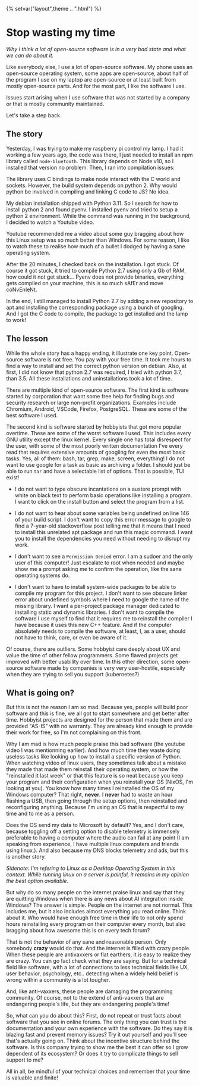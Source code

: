 {%
setvar("layout",theme .. ".html")
%}


# Stop wasting my time
*Why I think a lot of open-source software is in a very bad state and what we can do about it.*

Like everybody else, I use a lot of open-source software. My phone uses an open-source operating system,
some apps are open-source, about half of the program I use on my laptop are open-source or at least built from
mostly open-source parts. And for the most part, I like the software I use. 

Issues start arising when I use software that was not started by a company or that is mostly community maintained.

Let's take a step back.

## The story

Yesterday, I was trying to make my raspberry pi control my lamp. I had it working a few years ago, the code was there,
I just needed to install an npm library called `node-bluetooth`. This library depends on Node v10, so I installed that version
no problem. Then, I ran into compilation issues:

The library uses C bindings to make node interact with the C world and sockets. However, the build system depends on python 2.
Why would python be involved in compiling and linking C code to JS? No idea.

My debian installation shipped with Python 3.11. So I search for how to install python 2 and found pyenv. I installed pyenv and tried to setup
a python 2 environment. While the command was running in the background, I decided to watch a Youtube video.

Youtube recommended me a video about some guy bragging about how this Linux setup was so much better than Windows. For some reason, I like to watch these
to realise how much of a bullet I dodged by having a sane operating system. 

After the 20 minutes, I checked back on the installation. I got stuck. Of course it got stuck, it tried to compile Python 2.7 using only a Gb of RAM, how
could it not get stuck... Pyenv does not provide binaries, everything gets compiled on your machine, this is so much sAfEr and move coNvEnIeNt.

In the end, I still managed to install Python 2.7 by adding a new repository to apt and installing the corresponding package using a bunch of googling. And I got the C code
to compile, the package to get installed and the lamp to work!

## The lesson

While the whole story has a happy ending, it illustrate one key point. Open-source software is not free. You pay with your free time. It took me hours to find a way to install and set the correct
python version on debian. Also, at first, I did not know that python 2.7 was required, I tried with python 3.7, than 3.5. All these installations and uninstallations took
a lot of time.

There are multiple kind of open-source software. The first kind is software started by corporation that want some free help for finding bugs and security research or large non-profit organizations. Examples include Chromium, Android, VSCode, Firefox, PostgreSQL. These are some of the best software I used.

The second kind is software started by hobbyists that got more popular overtime. These are some of the worst software I used. This includes every GNU utility except the linux kernel. Every single one has total disrespect for the user, with some of the most poorly written documentation I've every read that requires extensive amounts of googling for even the most basic tasks. Yes, all of them: bash, tar, grep, make, screen, everything! I do not want to use google for a task as basic as archiving a folder.
I should just be able to run `tar` and have a selectable list of options. That is possible, TUI exist!

- I do not want to type obscure incantations on a austere prompt with white on black text to perform basic operations like installing a program. I want to click on the install button and select the program from a list.

-  I do not want to hear about some variables being undefined on line 146 of your build script. I don't want to copy this error message to google to find a 7-year-old stackoverflow post telling me that it means that I need to install this unrelated apt package and run this magic command. I want you to install the dependencies you need without needing to disrupt my work.

- I don't want to see a `Permission Denied` error. I am a sudoer and the only user of this computer! Just escalate to root when needed and maybe show me a prompt asking me to confirm the operation, like the sane operating systems do.

- I don't want to have to install system-wide packages to be able to compile my program for this project. I don't want to see obscure linker error about undefined symbols where I need to google the name of the missing library. I want a per-project package manager dedicated to installing static and dynamic libraries. I don't want to compile the software I use myself to find that it requires me to reinstall the compiler I have because it uses this new C++ feature. And if the computer absolutely needs to compile the software, at least, I, as a user, should not have to think, care, or even be aware of it.

Of course, there are outliers. Some hobbyist care deeply about UX and value the time of other fellow programmers. Some flawed projects get improved with better usability over time. In this other direction, some open-source software made by companies is very very user-hostile, especially when they are trying to sell you support (kubernetes?)

## What is going on?

But this is not the reason I am so mad. Because yes, people will build poor software and this is fine, we all got to start somewhere and get better after time. Hobbyist projects are designed for the person that made them and are provided "AS-IS" with no warranty. They are already kind enough to provide their work for free, so I'm not complaining on this front.

Why I am mad is how much people praise this bad software (the youtube video I was mentionning earlier). And how much time they waste doing useless tasks like looking up how to install a specific version of Python. When watching video of linux users, they sometimes talk about a mistake they made that made them reinstall their operating system, or how the "reinstalled it last week" or that this feature is so neat because you keep your program and their configuration when you reinstall your OS (NixOS, I'm looking at you). You know how many times I reinstalled the OS of my Windows computer? That right, **never**. I **never** had to waste an hour flashing a USB, then going through the setup options, then reinstalled and reconfiguring anything. Because I'm using an OS that is respectful to my time and to me as a person.

Does the OS send my data to Microsoft by default? Yes, and I don't care, because toggling off a setting option to disable telemetry is immensely preferable to having a computer where the audio can fail at any point (I am speaking from experience, I have multiple linux computers and friends using linux.). And also because my DNS blocks telemetry and ads, but this is another story.

*Sidenote: I'm refering to Linux as a Desktop Operating System in this context. While running linux on a server is painful, it remains in my opinion the best option available.*

But why do so many people on the internet praise linux and say that they are quitting Windows when there is any news about AI integration inside Windows? The answer is simple. People on the internet are not normal. This includes me, but it also includes almost everything you read online. Think about it. Who would have enough free time in their life to not only spend hours reinstalling every program on their computer every month, but also bragging about how awesome this is on every tech forum?

That is not the behavior of any sane and reasonable person. Only somebody **crazy** would do that. And the internet is filled with crazy people. When these people are antivaxxers or flat earthers, it is easy to realize they are crazy. You can go fact check what they are saying. But for a technical field like software, with a lot of connections to less technical fields like UX, user behavior, psychology, etc.. detecting when a widely held belief is wrong within a community is a lot tougher.

And, like anti-vaxxers, these people are damaging the programming community. Of course, not to the extend of anti-vaxxers that are endangering people's life, but they are endangering people's time!

So, what can you do about this? First, do not repeat or trust facts about software that you see in online forums. The only thing you can trust is the documentation and your own experience with the software. Do they say it is blazing fast and prevent memory issues? Try it out yourself and you'll see that's actually going on. Think about the incentive structure behind the software. Is this company trying to show me the best it can offer so I grow dependent of its ecosystem? Or does it try to complicate things to sell support to me?

All in all, be mindful of your technical choices and remember that your time is valuable and finite!
